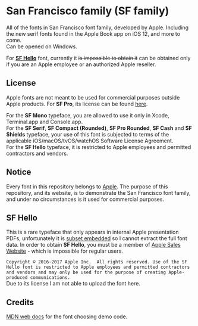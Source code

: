 # San Francisco family (SF family)
All of the fonts in San Francisco font family, developed by Apple. Including the new serif fonts found in the Apple Book app on iOS 12, and more to come.  
Can be opened on Windows.

For [**SF Hello**](README.md#SF-Hello) font, currently it ~~is impossible to obtain it~~ can be obtained only if you are an Apple employee or an authorized Apple reseller.

## License
Apple fonts are not meant to be used for commercial purposes outside Apple products. For **SF Pro**, its license can be found [here](https://github.com/windyboy1704/SFPro-JP/blob/master/license.md).

For the **SF Mono** typeface, you are allowed to use it only in Xcode, Terminal.app and Console.app.  
For the **SF Serif**, **SF Compact (Rounded)**, **SF Pro Rounded**, **SF Cash** and **SF Shields** typeface, your use of this font is subjected to terms of the applicable iOS/macOS/tvOS/watchOS Software License Agreement.  
For the **SF Hello** typeface, it is restricted to Apple employees and permitted contractors and vendors.

## Notice
Every font in this repository belongs to [Apple](https://www.apple.com). The purpose of this repository, and its website, is to demonstrate the San Francisco font family, and under no circumstances is it used for commercial purposes.

## SF Hello
This is a rare typeface that only appears in internal Apple presentation PDFs, unfortunately it is [subset embedded](https://twitter.com/windyboy1704/status/1080109779404578817) so I cannot extract the full font data. In order to obtain **SF Hello**, you must be a member of [Apple Sales Website](https://asw.apple.com) - which is impossible for regular users.
 
`Copyright © 2016-2017 Apple Inc.  All rights reserved. Use of the SF Hello font is restricted to Apple employees and permitted contractors and vendors and may only be used for the purpose of creating Apple-produced communications.`  
Due to its license I am not able to upload the font here.

## Credits
[MDN web docs](https://developer.mozilla.org/en-US/docs/Web/CSS/font-weight) for the font choosing demo code.
